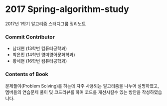 # 2017 Spring-algorithm-study

2017년 1학기 알고리즘 스터디그룹 정리노트

### Commit Contributor

* 남대현 \(13학번 컴퓨터공학과\)
* 박은민 \(14학번 영미영어문화학과\)
* 황세현 \(16학번 컴퓨터공학과\)

### Contents of Book

문제풀이\(Problem Solving\)를 하는데 자주 사용되는 알고리즘을 나누어 설명하였고, 멤버들의 연습문제 풀이 및 코드리뷰를 하여 코드를 개선시킬수 있는 방안을 작성하였습니다.

